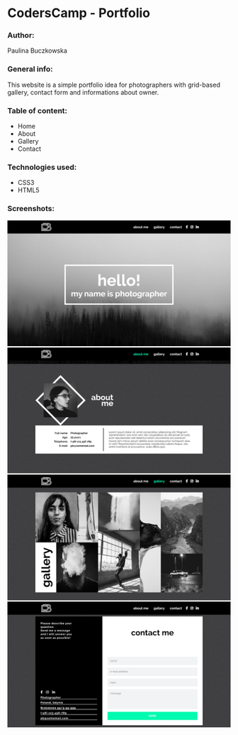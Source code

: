 # CodersCamp - Portfolio

### Author:
Paulina Buczkowska

### General info:
This website is a simple portfolio idea for photographers with grid-based gallery, contact form and informations about owner.

### Table of content:
- Home
- About
- Gallery
- Contact

### Technologies used:
- CSS3
- HTML5

### Screenshots:
![screen](./screenshots/rakija4.github.io_01.png)
![screen](./screenshots/rakija4.github.io_02.png)
![screen](./screenshots/rakija4.github.io_03.png)
![screen](./screenshots/rakija4.github.io_04.png)
